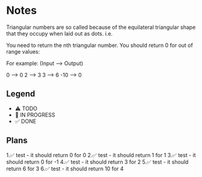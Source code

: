 # Notes

Triangular numbers are so called because of the equilateral triangular shape that they occupy when laid out as dots. i.e.

You need to return the nth triangular number. You should return 0 for out of range values:


For example: (Input --> Output)

0 --> 0
2 --> 3
3 --> 6
-10 --> 0

## Legend
- ⚠ TODO
- 🚧 IN PROGRESS
- ✅ DONE

## Plans

1.✅ test - it should return 0 for 0
2.✅ test - it should return 1 for 1
3.✅  test - it should return 0 for -1
4.✅ test - it should return 3 for 2
5.✅ test - it should return 6 for 3
6.✅ test - it should return 10 for 4

